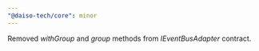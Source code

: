 ```yaml
---
"@daiso-tech/core": minor
---
```


Removed <i>withGroup</i> and <i>group</i> methods from <i>IEventBusAdapter</i> contract.
